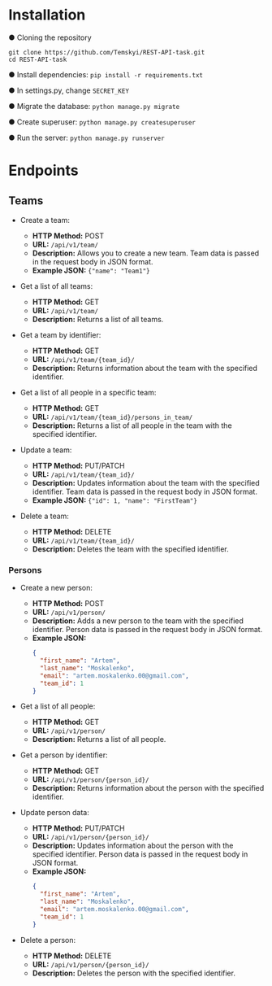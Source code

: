 # Installation

● Cloning the repository

```
git clone https://github.com/Temskyi/REST-API-task.git
cd REST-API-task
```

● Install dependencies:
  `pip install -r requirements.txt`

● In settings.py, change `SECRET_KEY`

● Migrate the database:
  `python manage.py migrate`

● Create superuser:
  `python manage.py createsuperuser`

● Run the server:
  `python manage.py runserver`

# Endpoints

## Teams

- Create a team:
  - **HTTP Method:** POST
  - **URL:** `/api/v1/team/`
  - **Description:** Allows you to create a new team. Team data is passed in the request body in JSON format.
  - **Example JSON:** `{"name": "Team1"}`

- Get a list of all teams:
  - **HTTP Method:** GET
  - **URL:** `/api/v1/team/`
  - **Description:** Returns a list of all teams.

- Get a team by identifier:
  - **HTTP Method:** GET
  - **URL:** `/api/v1/team/{team_id}/`
  - **Description:** Returns information about the team with the specified identifier.

- Get a list of all people in a specific team:
  - **HTTP Method:** GET
  - **URL:** `/api/v1/team/{team_id}/persons_in_team/`
  - **Description:** Returns a list of all people in the team with the specified identifier.

- Update a team:
  - **HTTP Method:** PUT/PATCH
  - **URL:** `/api/v1/team/{team_id}/`
  - **Description:** Updates information about the team with the specified identifier. Team data is passed in the request body in JSON format.
  - **Example JSON:** `{"id": 1, "name": "FirstTeam"}`

- Delete a team:
  - **HTTP Method:** DELETE
  - **URL:** `/api/v1/team/{team_id}/`
  - **Description:** Deletes the team with the specified identifier.

### Persons

- Create a new person:
  - **HTTP Method:** POST
  - **URL:** `/api/v1/person/`
  - **Description:** Adds a new person to the team with the specified identifier. Person data is passed in the request body in JSON format.
  - **Example JSON:**
    ```json
    {
      "first_name": "Artem",
      "last_name": "Moskalenko",
      "email": "artem.moskalenko.00@gmail.com",
      "team_id": 1
    }
    ```
    
- Get a list of all people:
  - **HTTP Method:** GET
  - **URL:** `/api/v1/person/`
  - **Description:** Returns a list of all people.

- Get a person by identifier:
  - **HTTP Method:** GET
  - **URL:** `/api/v1/person/{person_id}/`
  - **Description:** Returns information about the person with the specified identifier.

- Update person data:
  - **HTTP Method:** PUT/PATCH
  - **URL:** `/api/v1/person/{person_id}/`
  - **Description:** Updates information about the person with the specified identifier. Person data is passed in the request body in JSON format.
  - **Example JSON:**
    ```json
    {
      "first_name": "Artem",
      "last_name": "Moskalenko",
      "email": "artem.moskalenko.00@gmail.com",
      "team_id": 1
    }
    ```

- Delete a person:
  - **HTTP Method:** DELETE
  - **URL:** `/api/v1/person/{person_id}/`
  - **Description:** Deletes the person with the specified identifier.